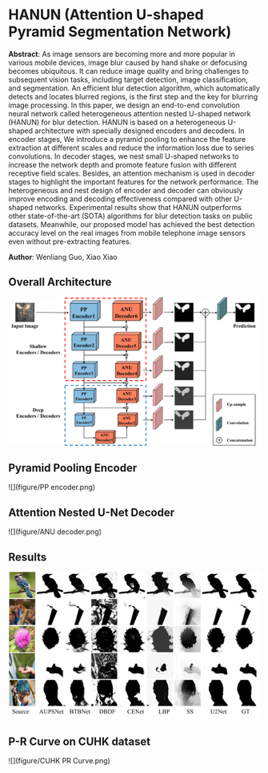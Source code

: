 # HANUN (Attention U-shaped Pyramid Segmentation Network)

**Abstract**: As image sensors are becoming more and more popular in various mobile devices, image blur caused by hand shake or defocusing becomes ubiquitous. It can reduce image quality and bring challenges to subsequent vision tasks, including target detection, image classification, and segmentation. An efficient blur detection algorithm, which automatically detects and locates blurred regions, is the first step and the key for blurring image processing. In this paper, we design an end-to-end convolution neural network called heterogeneous attention nested U-shaped network (HANUN) for blur detection. HANUN is based on a heterogeneous U-shaped architecture with specially designed encoders and decoders. In encoder stages, We introduce a pyramid pooling to enhance the feature extraction at different scales and reduce the information loss due to series convolutions. In decoder stages, we nest small U-shaped networks to increase the network depth and promote feature fusion with different receptive field scales. Besides, an attention mechanism is used in decoder stages to highlight the important features for the network performance. The heterogeneous and nest design of encoder and decoder can obviously improve encoding and decoding effectiveness compared with other U-shaped networks. Experimental results show that HANUN outperforms other state-of-the-art (SOTA) algorithms for blur detection tasks on public datasets. Meanwhile, our proposed model has achieved the best detection accuracy level on the real images from mobile telephone image sensors even without pre-extracting features. 

**Author**: Wenliang Guo, Xiao Xiao

## Overall Architecture
![](figure/HANUN.png)
## Pyramid Pooling Encoder
![](figure/PP encoder.png)
## Attention Nested U-Net Decoder
![](figure/ANU decoder.png)
## Results
![](figure/demo.png)
## P-R Curve on CUHK dataset
![](figure/CUHK PR Curve.png)
